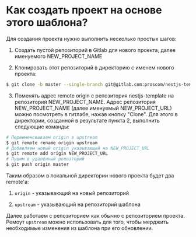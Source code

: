 # Как создать проект на основе этого шаблона?

Для создания проекта нужно выполнить несколько простых шагов:

1. Создать пустой репозиторий в Gitlab для нового проекта, далее именуемого NEW_PROJECT_NAME
   
2. Клонировать этот репозиторий в директорию с именем нового проекта:

```bash
$ git clone -b master --single-branch git@gitlab.com:proscom/nestjs-template.git NEW_PROJECT_NAME
```

3. Поменять адрес remote origin с репозитория nestjs-template на репозиторий NEW_PROJECT_NAME.
    Адрес репозитория NEW_PROJECT_NAME (далее именуемый NEW_PROJECT_URL) можно посмотреть в гитлабе,
   нажав кнопку "Clone".
    Для этого в директории, созданной в результате пункта 2, выполнить следующие команды:

```bash
# Переименовываем origin в upstream
$ git remote rename origin upstream
# Добавляем новый origin указывающий на NEW_PROJECT_URL
$ git remote add origin NEW_PROJECT_URL
# Пушим в удалённый репозторий
$ git push origin master
```

Таким образом в локальной директории нового проекта будет два remote'а:

1. `origin` - указывающий на новый репозиторий

2. `upstream` - указывающий на репозиторий шаблона

Далее работаем с репозиторием как обычно с репозиторием проекта.
Ремоут `upstream` можно использовать для того, чтобы мерджить необходимые изменения из шаблона
при его обновлении.
